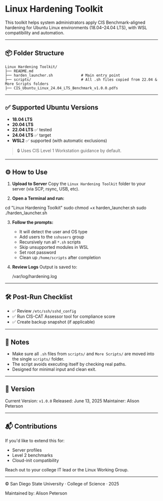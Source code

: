 # Linux Hardening Toolkit

This toolkit helps system administrators apply CIS Benchmark-aligned hardening for Ubuntu Linux environments (18.04–24.04 LTS), with WSL compatibility and automation.

---

## 📦 Folder Structure

```
Linux Hardening Toolkit/
├── README.md
├── harden_launcher.sh             # Main entry point
├── scripts/                       # All .sh files copied from 22.04 & More Scripts folders
├── CIS_Ubuntu_Linux_24.04_LTS_Benchmark_v1.0.0.pdfs
```

---

## ✅ Supported Ubuntu Versions

* **18.04 LTS**
* **20.04 LTS**
* **22.04 LTS** ✅ tested
* **24.04 LTS** ✅ target
* **WSL2** ✅ supported (with automatic exclusions)

> 🔒 Uses CIS Level 1 Workstation guidance by default.

---

## ⚙️ How to Use

1. **Upload to Server**
   Copy the `Linux Hardening Toolkit` folder to your server (via SCP, rsync, USB, etc).

2. **Open a Terminal and run:**

cd "Linux Hardening Toolkit"
sudo chmod +x harden_launcher.sh
sudo ./harden_launcher.sh


3. **Follow the prompts:**

   * It will detect the user and OS type
   * Add users to the `sshusers` group
   * Recursively run all `*.sh` scripts
   * Skip unsupported modules in WSL
   * Set root password
   * Clean up `/home/scripts` after completion

4. **Review Logs**
   Output is saved to:

   /var/log/hardening.log

---

## 🛠 Post-Run Checklist

* ✅ Review `/etc/ssh/sshd_config`
* ✅ Run CIS-CAT Assessor tool for compliance score
* ✅ Create backup snapshot (if applicable)

---

## 🧩 Notes

* Make sure all `.sh` files from `scripts/` and `More Scripts/` are moved into the single `scripts/` folder.
* The script avoids executing itself by checking real paths.
* Designed for minimal input and clean exit.

---

## 🔖 Version

Current Version: `v1.0.0`
Released: June 13, 2025
Maintainer: Alison Peterson

---

## 📬 Contributions

If you'd like to extend this for:

* Server profiles
* Level 2 benchmarks
* Cloud-init compatibility

Reach out to your college IT lead or the Linux Working Group.

---

© San Diego State University · College of Science · 2025

Maintained by: Alison Peterson
